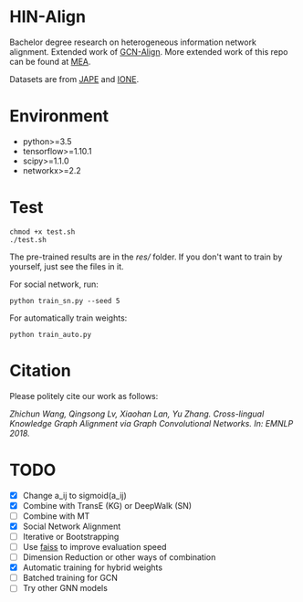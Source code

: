 # HIN-Align

Bachelor degree research on heterogeneous information network alignment. Extended work of [GCN-Align](https://github.com/1049451037/GCN-Align). More extended work of this repo can be found at [MEA](https://github.com/shizhediao/MEA).

Datasets are from [JAPE](https://github.com/nju-websoft/JAPE) and [IONE](https://github.com/ColaLL/IONE).

# Environment

* python>=3.5
* tensorflow>=1.10.1
* scipy>=1.1.0
* networkx>=2.2

# Test

```
chmod +x test.sh
./test.sh
```

The pre-trained results are in the *res/* folder. If you don't want to train by yourself, just see the files in it.

For social network, run:

```
python train_sn.py --seed 5
```

For automatically train weights:

```
python train_auto.py
```

# Citation

Please politely cite our work as follows:

*Zhichun Wang, Qingsong Lv, Xiaohan Lan, Yu Zhang. Cross-lingual Knowledge Graph Alignment via Graph Convolutional Networks. In: EMNLP 2018.*

# TODO

- [x] Change a\_ij to sigmoid(a\_ij)
- [x] Combine with TransE (KG) or DeepWalk (SN)
- [ ] Combine with MT
- [x] Social Network Alignment
- [ ] Iterative or Bootstrapping
- [ ] Use [faiss](https://github.com/facebookresearch/faiss) to improve evaluation speed
- [ ] Dimension Reduction or other ways of combination
- [x] Automatic training for hybrid weights
- [ ] Batched training for GCN
- [ ] Try other GNN models

